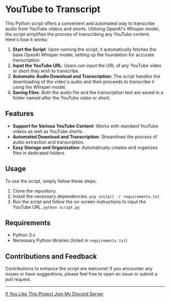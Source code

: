# YouTube to Transcript
This Python script offers a convenient and automated way to transcribe audio from YouTube videos and shorts. Utilizing OpenAI's Whisper model, the script simplifies the process of transcribing any YouTube content. Here's how it works:

1. **Start the Script**: Upon running the script, it automatically fetches the base OpenAI Whisper model, setting up the foundation for accurate transcription.
2. **Input the YouTube URL**: Users can input the URL of any YouTube video or short they wish to transcribe.
3. **Automatic Audio Download and Transcription**: The script handles the downloading of the video's audio and then proceeds to transcribe it using the Whisper model.
4. **Saving Files**: Both the audio file and the transcription text are saved in a folder named after the YouTube video or short.

## Features
- **Support for Various YouTube Content**: Works with standard YouTube videos as well as YouTube shorts.
- **Automated Download and Transcription**: Streamlines the process of audio extraction and transcription.
- **Easy Storage and Organization**: Automatically creates and organizes files in dedicated folders.

## Usage
To use the script, simply follow these steps:
1. Clone the repository.
2. Install the necessary dependencies. ```pip install -r requirements.txt```
3. Run the script and follow the on-screen instructions to input the YouTube URL. ```python script.py```

## Requirements
- Python 3.x
- Necessary Python libraries (listed in `requirements.txt`)

## Contributions and Feedback
Contributions to enhance the script are welcome! If you encounter any issues or have suggestions, please feel free to open an issue or submit a pull request.

---
[If You Like This Project Join My Discord Server](https://discord.gg/XbrtTTM2ZZ)
